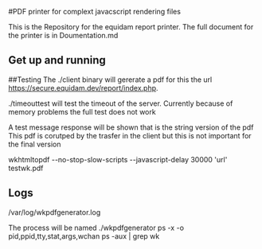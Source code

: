 #PDF printer for complext javacscript rendering files

This is the Repository for the equidam report printer. 
The full document for the printer is in Doumentation.md

## Get up and running


##Testing 
The ./client binary will gererate a pdf for this the url https://secure.equidam.dev/report/index.php.

./timeouttest will test the timeout of the server. Currently because of memory problems the full test does not work

A test message response will be shown that is the string version of the pdf
This pdf is corutped by the trasfer in the client but this is not important for the final version

wkhtmltopdf --no-stop-slow-scripts --javascript-delay 30000 'url' testwk.pdf

## Logs
/var/log/wkpdfgenerator.log

The process will be named ./wkpdfgenerator
ps -x  -o pid,ppid,tty,stat,args,wchan
ps -aux | grep wk

